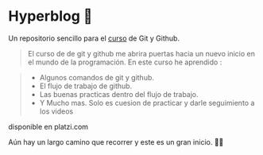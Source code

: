 # Hyperblog 🚀
Un repositorio sencillo para el [curso](https://platzi.com/clases/1557-git-github/) de Git y Github.

>El curso de de git y github me abrira puertas hacia un nuevo inicio en el mundo de la programación.
En este curso he aprendido :


> -  Algunos comandos de git y github.
> - El flujo de trabajo de github.
>- Las buenas practicas dentro del flujo de trabajo.
>- Y Mucho mas. Solo es cuesion de practicar y darle seguimiento a los videos

disponible en platzi.com

Aún  hay un largo camino que recorrer y este es un gran  inicio. 👨‍💻